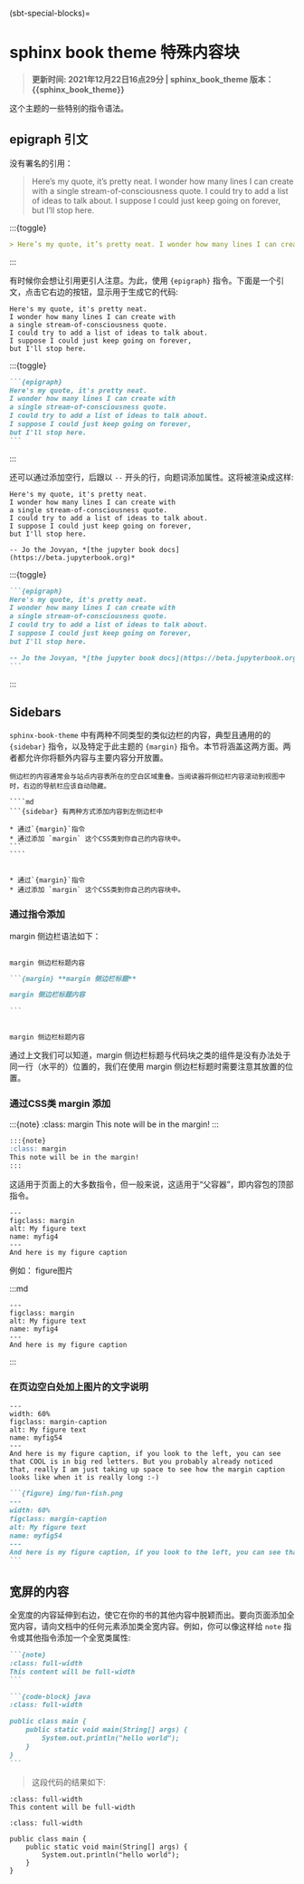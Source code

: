 
(sbt-special-blocks)=

# sphinx book theme 特殊内容块

> **更新时间: 2021年12月22日16点29分  | sphinx_book_theme 版本：{{sphinx_book_theme}}**

这个主题的一些特别的指令语法。

## epigraph 引文

没有署名的引用：

> Here’s my quote, it’s pretty neat. I wonder how many lines I can create with a single stream-of-consciousness quote. I could try to add a list of ideas to talk about. I suppose I could just keep going on forever, but I’ll stop here.

:::{toggle}

```md
> Here’s my quote, it’s pretty neat. I wonder how many lines I can create with a single stream-of-consciousness quote. I could try to add a list of ideas to talk about. I suppose I could just keep going on forever, but I’ll stop here.
```

:::

有时候你会想让引用更引人注意。为此，使用 `{epigraph}` 指令。下面是一个引文，点击它右边的按钮，显示用于生成它的代码:

```{epigraph}
Here's my quote, it's pretty neat.
I wonder how many lines I can create with
a single stream-of-consciousness quote.
I could try to add a list of ideas to talk about.
I suppose I could just keep going on forever,
but I'll stop here.
```

:::{toggle}

````md
```{epigraph}
Here's my quote, it's pretty neat.
I wonder how many lines I can create with
a single stream-of-consciousness quote.
I could try to add a list of ideas to talk about.
I suppose I could just keep going on forever,
but I'll stop here.
```
````

:::

还可以通过添加空行，后跟以 `--` 开头的行，向题词添加属性。这将被渲染成这样:

```{epigraph}
Here's my quote, it's pretty neat.
I wonder how many lines I can create with
a single stream-of-consciousness quote.
I could try to add a list of ideas to talk about.
I suppose I could just keep going on forever,
but I'll stop here.

-- Jo the Jovyan, *[the jupyter book docs](https://beta.jupyterbook.org)*
```

:::{toggle}

````md
```{epigraph}
Here's my quote, it's pretty neat.
I wonder how many lines I can create with
a single stream-of-consciousness quote.
I could try to add a list of ideas to talk about.
I suppose I could just keep going on forever,
but I'll stop here.

-- Jo the Jovyan, *[the jupyter book docs](https://beta.jupyterbook.org)*
```
````

:::

## Sidebars

`sphinx-book-theme` 中有两种不同类型的类似边栏的内容，典型且通用的的 `{sidebar}` 指令，以及特定于此主题的 `{margin}` 指令。本节将涵盖这两方面。两者都允许你将额外内容与主要内容分开放置。

```{tip}
侧边栏的内容通常会与站点内容表所在的空白区域重叠。当阅读器将侧边栏内容滚动到视图中时，右边的导航栏应该自动隐藏。
```

`````{toggle}
````md
```{sidebar} 有两种方式添加内容到左侧边栏中

* 通过`{margin}`指令
* 通过添加 `margin` 这个CSS类到你自己的内容块中。
```
````
`````

```{sidebar} 有两种方式添加内容到左侧边栏中

* 通过`{margin}`指令
* 通过添加 `margin` 这个CSS类到你自己的内容块中。
```

### 通过指令添加

margin 侧边栏语法如下：

```{margin} **margin 侧边栏标题**

margin 侧边栏标题内容

```

````md
```{margin} **margin 侧边栏标题**

margin 侧边栏标题内容

```
````

```{margin} margin 侧边栏标题

margin 侧边栏标题内容

```

通过上文我们可以知道，margin 侧边栏标题与代码块之类的组件是没有办法处于同一行（水平的）位置的，我们在使用 margin 侧边栏标题时需要注意其放置的位置。

### 通过CSS类 margin 添加

:::{note}
:class: margin
This note will be in the margin!
:::

```md
:::{note}
:class: margin
This note will be in the margin!
:::
```

这适用于页面上的大多数指令，但一般来说，这适用于“父容器”，即内容包的顶部指令。

```{figure} img/fun-fish.png
---
figclass: margin
alt: My figure text
name: myfig4
---
And here is my figure caption
```

例如： figure图片

:::md

```{figure} img/fun-fish.png
---
figclass: margin
alt: My figure text
name: myfig4
---
And here is my figure caption
```

:::

### 在页边空白处加上图片的文字说明

```{figure} img/fun-fish.png
---
width: 60%
figclass: margin-caption
alt: My figure text
name: myfig54
---
And here is my figure caption, if you look to the left, you can see that COOL is in big red letters. But you probably already noticed that, really I am just taking up space to see how the margin caption looks like when it is really long :-)
```

````md
```{figure} img/fun-fish.png
---
width: 60%
figclass: margin-caption
alt: My figure text
name: myfig54
---
And here is my figure caption, if you look to the left, you can see that COOL is in big red letters. But you probably already noticed that, really I am just taking up space to see how the margin caption looks like when it is really long :-)
```
````

## 宽屏的内容

全宽度的内容延伸到右边，使它在你的书的其他内容中脱颖而出。要向页面添加全宽内容，请向文档中的任何元素添加类全宽内容。例如，你可以像这样给 `note` 指令或其他指令添加一个全宽类属性:

````md
```{note}
:class: full-width
This content will be full-width
```

```{code-block} java
:class: full-width

public class main {
    public static void main(String[] args) {
        System.out.println("hello world");
    }
}
```
````

> 这段代码的结果如下:

```{note}
:class: full-width
This content will be full-width
```

```{code-block} java
:class: full-width

public class main {
    public static void main(String[] args) {
        System.out.println("hello world");
    }
}
```
